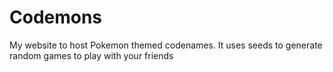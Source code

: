 # Codemons
My website to host Pokemon themed codenames. It uses seeds to generate random games to play with your friends
